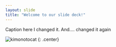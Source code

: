 ```yaml
---
layout: slide
title: "Welcome to our slide deck!"
---
```


Caption here I changed it. And.... changed it again

![kimonotocat](https://octodex.github.com/images/kimonotocat.png)
{: .center}
